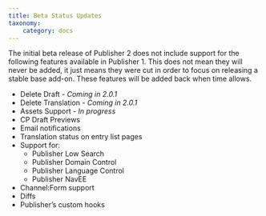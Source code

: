 ```yaml
---
title: Beta Status Updates
taxonomy:
    category: docs
---
```


The initial beta release of Publisher 2 does not include support for the following features available in Publisher 1. This does not mean they will never be added, it just means they were cut in order to focus on releasing a stable base add-on. These features will be added back when time allows.

- Delete Draft - *Coming in 2.0.1*
- Delete Translation - *Coming in 2.0.1*
- Assets Support - *In progress*
- CP Draft Previews
- Email notifications
- Translation status on entry list pages
- Support for:
    - Publisher Low Search
    - Publisher Domain Control
    - Publisher Language Control
    - Publisher NavEE
- Channel:Form support
- Diffs
- Publisher’s custom hooks